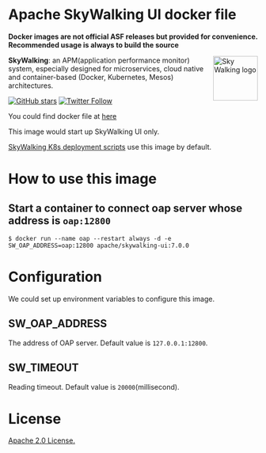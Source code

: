 # Apache SkyWalking UI docker file

**Docker images are not official ASF releases but provided for convenience. Recommended usage is always to build the source**

<img src="http://skywalking.apache.org/assets/logo.svg" alt="Sky Walking logo" height="90px" align="right" />

**SkyWalking**: an APM(application performance monitor) system, especially designed for 
microservices, cloud native and container-based (Docker, Kubernetes, Mesos) architectures.

[![GitHub stars](https://img.shields.io/github/stars/apache/incubator-skywalking.svg?style=for-the-badge&label=Stars&logo=github)](https://github.com/apache/incubator-skywalking)
[![Twitter Follow](https://img.shields.io/twitter/follow/asfskywalking.svg?style=for-the-badge&label=Follow&logo=twitter)](https://twitter.com/AsfSkyWalking)

You could find docker file at [here](https://github.com/apache/incubator-skywalking-docker)

This image would start up SkyWalking UI only. 

[SkyWalking K8s deployment scripts](https://github.com/apache/incubator-skywalking-kubernetes) use this image by default.

# How to use this image

## Start a container to connect oap server whose address is `oap:12800`

```
$ docker run --name oap --restart always -d -e SW_OAP_ADDRESS=oap:12800 apache/skywalking-ui:7.0.0
```

# Configuration

We could set up environment variables to configure this image.

## SW_OAP_ADDRESS
The address of OAP server. Default value is `127.0.0.1:12800`.
 
## SW_TIMEOUT
Reading timeout. Default value is `20000`(millisecond).

# License
[Apache 2.0 License.](/LICENSE)